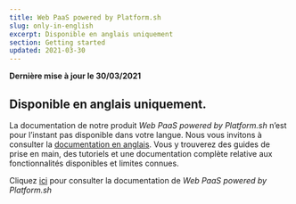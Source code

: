 ```yaml
---
title: Web PaaS powered by Platform.sh
slug: only-in-english
excerpt: Disponible en anglais uniquement
section: Getting started
updated: 2021-03-30
---
```


**Dernière mise à jour le 30/03/2021**

## Disponible en anglais uniquement.

La documentation de notre produit *Web PaaS powered by Platform.sh* n’est pour l’instant pas disponible dans votre langue. Nous vous invitons à consulter la [documentation en anglais](https://docs.ovh.com/gb/en/web-paas/).
Vous y trouverez des guides de prise en main, des tutoriels et une documentation complète relative aux fonctionnalités disponibles et limites connues. 

Cliquez [ici](https://docs.ovh.com/gb/en/web-paas/) pour consulter la documentation de *Web PaaS powered by Platform.sh*